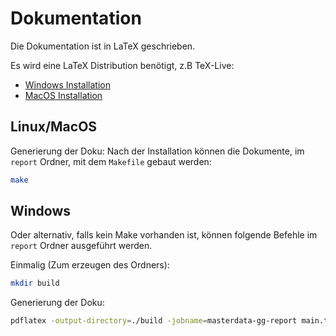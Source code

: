# Dokumentation

Die Dokumentation ist in LaTeX geschrieben.

Es wird eine LaTeX Distribution benötigt, z.B  TeX-Live:
* [Windows Installation](https://www.tug.org/texlive/windows.html)
* [MacOS Installation](https://www.tug.org/mactex/)

## Linux/MacOS

Generierung der Doku:
Nach der Installation können die Dokumente, im `report` Ordner, mit dem `Makefile` gebaut werden:
```sh
make
```

## Windows

Oder alternativ, falls kein Make vorhanden ist, können folgende Befehle im `report` Ordner ausgeführt werden.

Einmalig (Zum erzeugen des Ordners):

```sh
mkdir build
```

Generierung der Doku:
```sh
pdflatex -output-directory=./build -jobname=masterdata-gg-report main.tex 
```
